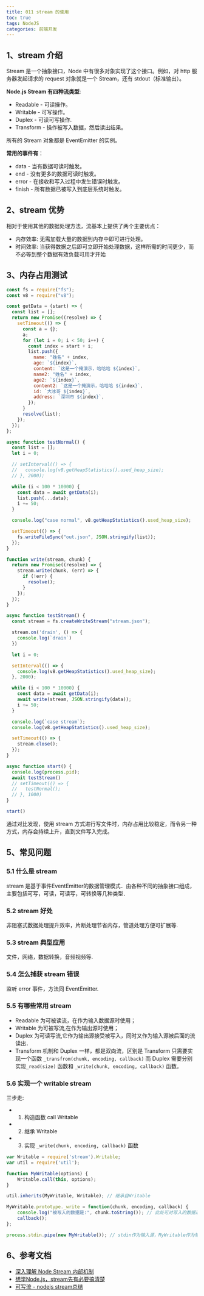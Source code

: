 ```yaml
---
title: 011 stream 的使用
toc: true
tags: NodeJS
categories: 前端开发
---
```


## 1、stream 介绍

Stream 是一个抽象接口，Node 中有很多对象实现了这个接口。例如，对 http 服务器发起请求的 request 对象就是一个 Stream，还有 stdout（标准输出）。

**Node.js Stream 有四种流类型**:
- Readable - 可读操作。
- Writable - 可写操作。
- Duplex - 可读可写操作.
- Transform - 操作被写入数据，然后读出结果。

所有的 Stream 对象都是 EventEmitter 的实例。

**常用的事件有**：
- data - 当有数据可读时触发。
- end - 没有更多的数据可读时触发。
- error - 在接收和写入过程中发生错误时触发。
- finish - 所有数据已被写入到底层系统时触发。

## 2、stream 优势

相对于使用其他的数据处理方法，流基本上提供了两个主要优点：
- 内存效率: 无需加载大量的数据到内存中即可进行处理。
- 时间效率: 当获得数据之后即可立即开始处理数据，这样所需的时间更少，而不必等到整个数据有效负载可用才开始

## 3、内存占用测试

```js
const fs = require("fs");
const v8 = require("v8");

const getData = (start) => {
  const list = [];
  return new Promise((resolve) => {
    setTimeout(() => {
      const a = {};
      a;
      for (let i = 0; i < 50; i++) {
        const index = start + i;
        list.push({
          name: "姓名" + index,
          age: `${index}`,
          content: `这是一个掩演示，哈哈哈 ${index}`,
          name2: "姓名" + index,
          age2: `${index}`,
          content2: `这是一个掩演示，哈哈哈 ${index}`,
          id: `大冰哥 ${index}`,
          address: `深圳市 ${index}`,
        });
      }
      resolve(list);
    });
  });
};

async function testNormal() {
  const list = [];
  let i = 0;

  // setInterval(() => {
  //   console.log(v8.getHeapStatistics().used_heap_size);
  // }, 2000);

  while (i < 100 * 10000) {
    const data = await getData(i);
    list.push(...data);
    i += 50;
  }

  console.log("case normal", v8.getHeapStatistics().used_heap_size);

  setTimeout(() => {
    fs.writeFileSync("out.json", JSON.stringify(list));
  });
}

function write(stream, chunk) {
  return new Promise((resolve) => {
    stream.write(chunk, (err) => {
      if (!err) {
        resolve();
      }
    });
  });
}

async function testStream() {
  const stream = fs.createWriteStream("stream.json");

  stream.on('drain', () => {
    console.log(`drain`)
  })

  let i = 0;

  setInterval(() => {
    console.log(v8.getHeapStatistics().used_heap_size);
  }, 2000);

  while (i < 100 * 10000) {
    const data = await getData(i);
    await write(stream, JSON.stringify(data));
    i += 50;
  }

  console.log(`case stream`);
  console.log(v8.getHeapStatistics().used_heap_size);

  setTimeout(() => {
    stream.close();
  });
}

async function start() {
  console.log(process.pid);
  await testStream()
  // setTimeout(() => {
  //   testNormal();
  // }, 1000)
}

start()
```

通过对比发现，使用 stream 方式进行写文件时，内存占用比较稳定，而令另一种方式，内存会持续上升，直到文件写入完成。

## 5、常见问题

### 5.1 什么是 stream

stream 是基于事件EventEmitter的数据管理模式．由各种不同的抽象接口组成，主要包括可写，可读，可读写，可转换等几种类型．

### 5.2 stream 好处

非阻塞式数据处理提升效率，片断处理节省内存，管道处理方便可扩展等.

### 5.3 stream 典型应用

文件，网络，数据转换，音频视频等.

### 5.4 怎么捕获 stream 错误

监听 error 事件，方法同 EventEmitter.

### 5.5 有哪些常用 stream
- Readable 为可被读流，在作为输入数据源时使用；
- Writable 为可被写流,在作为输出源时使用；
- Duplex 为可读写流,它作为输出源接受被写入，同时又作为输入源被后面的流读出．
- Transform 机制和 Duplex 一样，都是双向流，区别是 Transform 只需要实现一个函数 `_transfrom(chunk, encoding, callback)` 而 Duplex 需要分别实现`_read(size)` 函数和 `_write(chunk, encoding, callback)` 函数。

### 5.6 实现一个 writable stream

三步走:
- 1) 构造函数 call Writable 
- 2) 继承 Writable
- 3) 实现 `_write(chunk, encoding, callback)` 函数

```js
var Writable = require('stream').Writable;
var util = require('util');

function MyWritable(options) {
	Writable.call(this, options);
}

util.inherits(MyWritable, Writable); // 继承自Writable

MyWritable.prototype._write = function(chunk, encoding, callback) {
	console.log("被写入的数据是:", chunk.toString()); // 此处可对写入的数据进行处理
	callback();
};

process.stdin.pipe(new MyWritable()); // stdin作为输入源，MyWritable作为输出源   
```

## 6、参考文档

- [深入理解 Node Stream 内部机制](https://www.barretlee.com/blog/2017/06/06/dive-to-nodejs-at-stream-module/)
- [想学Node.js，stream先有必要搞清楚](https://juejin.cn/post/6844903891083984910)
- [可写流 - nodejs stream总结](https://www.cnblogs.com/walkermag/p/13579990.html)
